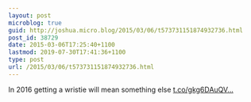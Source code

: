 ```yaml
---
layout: post
microblog: true
guid: http://joshua.micro.blog/2015/03/06/t573731151874932736.html
post_id: 38729
date: 2015-03-06T17:25:40+1100
lastmod: 2019-07-30T17:41:36+1100
type: post
url: /2015/03/06/t573731151874932736.html
---
```

In 2016 getting a wristie will mean something else [t.co/gkg6DAuQV...](http://t.co/gkg6DAuQV0)
